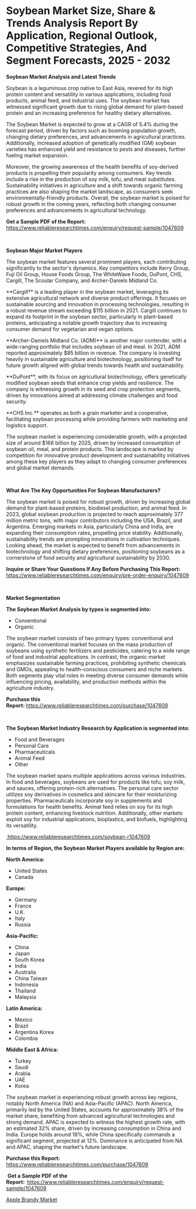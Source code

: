 <p><h1>Soybean Market Size, Share & Trends Analysis Report By Application, Regional Outlook, Competitive Strategies, And Segment Forecasts, 2025 - 2032</h1></p><p><strong>Soybean Market Analysis and Latest Trends</strong></p>
<p><p>Soybean is a leguminous crop native to East Asia, revered for its high protein content and versatility in various applications, including food products, animal feed, and industrial uses. The soybean market has witnessed significant growth due to rising global demand for plant-based protein and an increasing preference for healthy dietary alternatives. </p><p>The Soybean Market is expected to grow at a CAGR of 5.4% during the forecast period, driven by factors such as booming population growth, changing dietary preferences, and advancements in agricultural practices. Additionally, increased adoption of genetically modified (GM) soybean varieties has enhanced yield and resistance to pests and diseases, further fueling market expansion.</p><p>Moreover, the growing awareness of the health benefits of soy-derived products is propelling their popularity among consumers. Key trends include a rise in the production of soy milk, tofu, and meat substitutes. Sustainability initiatives in agriculture and a shift towards organic farming practices are also shaping the market landscape, as consumers seek environmentally-friendly products. Overall, the soybean market is poised for robust growth in the coming years, reflecting both changing consumer preferences and advancements in agricultural technology.</p></p>
<p><strong>Get a Sample PDF of the Report:&nbsp;</strong> <a href="https://www.reliableresearchtimes.com/enquiry/request-sample/1047609?utm_campaign=1940&utm_medium=2&utm_source=Github&utm_content=ia&utm_term=14022025&utm_id=soybean">https://www.reliableresearchtimes.com/enquiry/request-sample/1047609</a></p>
<p>&nbsp;</p>
<p><strong>Soybean Major Market Players</strong></p>
<p><p>The soybean market features several prominent players, each contributing significantly to the sector's dynamics. Key competitors include Kerry Group, Fuji Oil Group, House Foods Group, The WhiteWave Foods, DuPont, CHS, Cargill, The Scoular Company, and Archer-Daniels Midland Co.</p><p>**Cargill** is a leading player in the soybean market, leveraging its extensive agricultural network and diverse product offerings. It focuses on sustainable sourcing and innovation in processing technologies, resulting in a robust revenue stream exceeding $115 billion in 2021. Cargill continues to expand its footprint in the soybean sector, particularly in plant-based proteins, anticipating a notable growth trajectory due to increasing consumer demand for vegetarian and vegan options.</p><p>**Archer-Daniels Midland Co. (ADM)** is another major contender, with a wide-ranging portfolio that includes soybean oil and meal. In 2021, ADM reported approximately $85 billion in revenue. The company is investing heavily in sustainable agriculture and biotechnology, positioning itself for future growth aligned with global trends towards health and sustainability.</p><p>**DuPont**, with its focus on agricultural biotechnology, offers genetically modified soybean seeds that enhance crop yields and resilience. The company is witnessing growth in its seed and crop protection segments, driven by innovations aimed at addressing climate challenges and food security. </p><p>**CHS Inc.** operates as both a grain marketer and a cooperative, facilitating soybean processing while providing farmers with marketing and logistics support. </p><p>The soybean market is experiencing considerable growth, with a projected size of around $166 billion by 2025, driven by increased consumption of soybean oil, meal, and protein products. This landscape is marked by competition for innovative product development and sustainability initiatives among these key players as they adapt to changing consumer preferences and global market demands.</p></p>
<p>&nbsp;</p>
<p><strong>What Are The Key Opportunities For Soybean Manufacturers?</strong></p>
<p><p>The soybean market is poised for robust growth, driven by increasing global demand for plant-based proteins, biodiesel production, and animal feed. In 2023, global soybean production is projected to reach approximately 377 million metric tons, with major contributors including the USA, Brazil, and Argentina. Emerging markets in Asia, particularly China and India, are expanding their consumption rates, propelling price stability. Additionally, sustainability trends are prompting innovations in cultivation techniques. Looking ahead, the market is expected to benefit from advancements in biotechnology and shifting dietary preferences, positioning soybeans as a cornerstone of food security and agricultural sustainability by 2030.</p></p>
<p><strong>Inquire or Share Your Questions If Any Before Purchasing This Report:</strong> <a href="https://www.reliableresearchtimes.com/enquiry/pre-order-enquiry/1047609?utm_campaign=1940&utm_medium=2&utm_source=Github&utm_content=ia&utm_term=14022025&utm_id=soybean">https://www.reliableresearchtimes.com/enquiry/pre-order-enquiry/1047609</a></p>
<p>&nbsp;</p>
<p><strong>Market Segmentation</strong></p>
<p><strong>The Soybean Market Analysis by types is segmented into:</strong></p>
<p><ul><li>Conventional</li><li>Organic</li></ul></p>
<p><p>The soybean market consists of two primary types: conventional and organic. The conventional market focuses on the mass production of soybeans using synthetic fertilizers and pesticides, catering to a wide range of food and industrial applications. In contrast, the organic market emphasizes sustainable farming practices, prohibiting synthetic chemicals and GMOs, appealing to health-conscious consumers and niche markets. Both segments play vital roles in meeting diverse consumer demands while influencing pricing, availability, and production methods within the agriculture industry.</p></p>
<p><strong>Purchase this Report:&nbsp;</strong><a href="https://www.reliableresearchtimes.com/purchase/1047609?utm_campaign=1940&utm_medium=2&utm_source=Github&utm_content=ia&utm_term=14022025&utm_id=soybean">https://www.reliableresearchtimes.com/purchase/1047609</a></p>
<p>&nbsp;</p>
<p><strong>The Soybean Market Industry Research by Application is segmented into:</strong></p>
<p><ul><li>Food and Beverages</li><li>Personal Care</li><li>Pharmaceuticals</li><li>Animal Feed</li><li>Other</li></ul></p>
<p><p>The soybean market spans multiple applications across various industries. In food and beverages, soybeans are used for products like tofu, soy milk, and sauces, offering protein-rich alternatives. The personal care sector utilizes soy derivatives in cosmetics and skincare for their moisturizing properties. Pharmaceuticals incorporate soy in supplements and formulations for health benefits. Animal feed relies on soy for its high protein content, enhancing livestock nutrition. Additionally, other markets exploit soy for industrial applications, bioplastics, and biofuels, highlighting its versatility.</p></p>
<p><a href="https://www.reliableresearchtimes.com/soybean-r1047609?utm_campaign=1940&utm_medium=2&utm_source=Github&utm_content=ia&utm_term=14022025&utm_id=soybean">&nbsp;https://www.reliableresearchtimes.com/soybean-r1047609</a></p>
<p><strong>In terms of Region, the Soybean Market Players available by Region are:</strong></p>
<p>
    <p> <strong> North America: </strong>
        <ul>
            <li>United States</li>
            <li>Canada</li>
        </ul>
        </p> 
    <p> <strong> Europe: </strong>
        <ul>
            <li>Germany</li>
            <li>France</li>
            <li>U.K.</li>
            <li>Italy</li>
            <li>Russia</li>
        </ul>
        </p> 
    <p> <strong> Asia-Pacific: </strong>
        <ul>
            <li>China</li>
            <li>Japan</li>
            <li>South Korea</li>
            <li>India</li>
            <li>Australia</li>
            <li>China Taiwan</li>
            <li>Indonesia</li>
            <li>Thailand</li>
            <li>Malaysia</li>
        </ul>
        </p> 
    <p> <strong> Latin America: </strong>
        <ul>
            <li>Mexico</li>
            <li>Brazil</li>
            <li>Argentina Korea</li>
            <li>Colombia</li>
        </ul>
        </p> 
    <p> <strong> Middle East & Africa: </strong>
        <ul>
            <li>Turkey</li>
            <li>Saudi</li>
            <li>Arabia</li>
            <li>UAE</li>
            <li>Korea</li>
        </ul>
    </p>
    </p>
<p><p>The soybean market is experiencing robust growth across key regions, notably North America (NA) and Asia-Pacific (APAC). North America, primarily led by the United States, accounts for approximately 38% of the market share, benefiting from advanced agricultural technologies and strong demand. APAC is expected to witness the highest growth rate, with an estimated 32% share, driven by increasing consumption in China and India. Europe holds around 18%, while China specifically commands a significant segment, projected at 12%. Dominance is anticipated from NA and APAC, shaping the market's future landscape.</p></p>
<p><strong>Purchase this Report: </strong><a href="https://www.reliableresearchtimes.com/purchase/1047609?utm_campaign=1940&utm_medium=2&utm_source=Github&utm_content=ia&utm_term=14022025&utm_id=soybean">https://www.reliableresearchtimes.com/purchase/1047609</a></p>
<p>&nbsp;<strong>Get a Sample PDF of the Report:&nbsp;&nbsp;</strong><a href="https://www.reliableresearchtimes.com/enquiry/request-sample/1047609?utm_campaign=1940&utm_medium=2&utm_source=Github&utm_content=ia&utm_term=14022025&utm_id=soybean">https://www.reliableresearchtimes.com/enquiry/request-sample/1047609</a></p>
<p><strong></strong></p>
<p><p><a href="https://github.com/hgf64gh/Market-Research-Report-List-1/blob/main/apple-brandy-market.md?utm_campaign=1940&utm_medium=2&utm_source=Github&utm_content=ia&utm_term=14022025&utm_id=soybean">Apple Brandy Market</a></p></p>